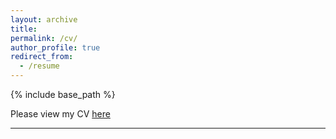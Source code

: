 ```yaml
---
layout: archive
title: 
permalink: /cv/
author_profile: true
redirect_from:
  - /resume
---
```


{% include base_path %}

Please view my CV [here](https://github.com/naziajassim/naziajassim.github.io/blob/master/files/Jassim_CV_April2025.pdf)
***
